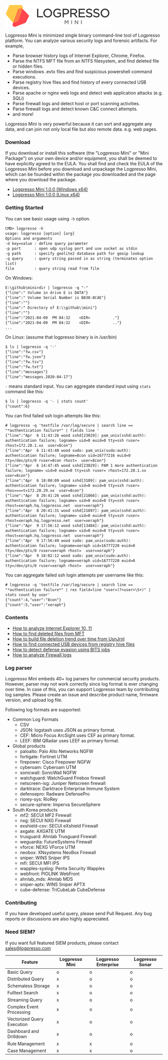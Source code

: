![Logpresso Mini Logo](logo.png)

Logpresso Mini is minimized single binary command-line tool of Logpresso platform. You can analyze various security logs and forensic artifacts. For example,

 * Parse browser history logs of Internet Explorer, Chrome, Firefox.
 * Parse the NTFS MFT file from an NTFS filesystem, and find deleted file or hidden files.
 * Parse windows .evtx files and find suspicious powershell command executions.
 * Parse registry hive files and find history of every connected USB devices.
 * Parse apache or nginx web logs and detect web application attacks (e.g. SQLi)
 * Parse firewall logs and detect host or port scanning activities.
 * Parse firewall logs and detect known C&C connect attempts.
 * and more!

Logpresso Mini is very powerful because it can sort and aggregate any data, and can join not only local file but also remote data. e.g. web pages.

### Download

If you download or install this software (the "Logpresso Mini" or "Mini Package") on your own device and/or equipment, you shall be deemed to have explicitly agreed to the EULA. You shall find and check the EULA of the Logpresso Mini before you download and unpackage the Logpresso Mini, which can be founded within the package you downloaded and the page where you download the package. 

* [Logpresso Mini 1.0.0 (Windows x64)](https://github.com/logpresso/community/releases/download/v1.0.0/logpresso.exe.7z)
* [Logpresso Mini 1.0.0 (Linux x64)](https://github.com/logpresso/community/releases/download/v1.0.0/logpresso.tar.gz)

### Getting Started
You can see basic usage using `-h` option.
```
CMD> logpresso -h
usage: logpresso [option] [arg]
Options and arguments
-d key=value : define query parameter
-p port      : open udp syslog port and use socket as stdin
-g path      : specify geolite2 database path for geoip lookup
-q query     : query string passed in as string (terminates option list)
file         : query string read from file
```

On Windows:
```
E:\github\mini>dir | logpresso -q "-"
{"line":" Volume in drive E is DATA"}
{"line":" Volume Serial Number is B830-8C4E"}
{"line":""}
{"line":" Directory of E:\\github\\mini"}
{"line":""}
{"line":"2021-04-09  PM 04:32    <DIR>          ."}
{"line":"2021-04-09  PM 04:32    <DIR>          .."}
...
```

On Linux: (assume that logpresso binary is in /usr/bin)
```
$ ls | logpresso -q '-'
{"line":"fw.csv"}
{"line":"fw.json"}
{"line":"fw.tsv"}
{"line":"fw.txt"}
{"line":"messages"}
{"line":"messages.2020-04-17"}
```

`-` means standard input. You can aggregate standard input using `stats` command like this:

```
$ ls | logpresso -q '- | stats count'
{"count":6}
```
You can find failed ssh login attempts like this:
```
# logpresso -q 'textfile /var/log/secure | search line == "*authentication failure*" | fields line '
{"line":"Apr  6 11:43:26 wood sshd[23029]: pam_unix(sshd:auth): authentication failure; logname= uid=0 euid=0 tty=ssh ruser= rhost=172.20.1.xx  user=8con"}
{"line":"Apr  6 11:43:40 wood sudo: pam_unix(sudo:auth): authentication failure; logname=8con uid=16777216 euid=0 tty=/dev/pts/0 ruser=8con rhost=  user=8con"}
{"line":"Apr  6 14:47:45 wood sshd[23029]: PAM 1 more authentication failure; logname= uid=0 euid=0 tty=ssh ruser= rhost=172.20.1.xx  user=8con"}
{"line":"Apr  6 18:00:09 wood sshd[3109]: pam_unix(sshd:auth): authentication failure; logname= uid=0 euid=0 tty=ssh ruser= rhos====t=172.20.29.xx  user=8con"}
{"line":"Apr  8 20:41:26 wood sshd[21866]: pam_unix(sshd:auth): authentication failure; logname= uid=0 euid=0 tty=ssh ruser= rhost=xeraph.hq.logpresso.net  user=xeraph"}
{"line":"Apr  8 20:41:31 wood sshd[21897]: pam_unix(sshd:auth): authentication failure; logname= uid=0 euid=0 tty=ssh ruser= rhost=xeraph.hq.logpresso.net  user=xeraph"}
{"line":"Apr  9 17:56:12 wood sshd[13484]: pam_unix(sshd:auth): authentication failure; logname= uid=0 euid=0 tty=ssh ruser= rhost=xeraph.hq.logpresso.net  user=xeraph"}
{"line":"Apr  9 17:56:49 wood sudo: pam_unix(sudo:auth): authentication failure; logname=xeraph uid=16777220 euid=0 tty=/dev/pts/0 ruser=xeraph rhost=  user=xeraph"}
{"line":"Apr  9 18:02:12 wood sudo: pam_unix(sudo:auth): authentication failure; logname=xeraph uid=16777220 euid=0 tty=/dev/pts/0 ruser=xeraph rhost=  user=xeraph"}
```

You can aggregate failed ssh login attempts per username like this:
```
# logpresso -q 'textfile /var/log/secure | search line == "*authentication failure*" | rex field=line "user=(?<user>\S+)" | stats count by user'
{"count":4,"user":"8con"}
{"count":5,"user":"xeraph"}
```

### Contents
 * [How to analyze Internet Explorer 10, 11](https://github.com/logpresso/community/blob/main/contents/006_How_to_analyze_Internet_Explorer_Logs.md)
 * [How to find deleted files from MFT](https://github.com/logpresso/community/blob/main/contents/001_How_to_analyze_NTFS_MFT.md)
 * [How to build file deletion trend over time from UsnJrnl](https://github.com/logpresso/community/blob/main/contents/002_How_to_analyze_NTFS_UsnJrnl.md)
 * [How to find connected USB devices from registry hive files](https://github.com/logpresso/community/blob/main/contents/003_How_to_analyze_Registry.md)
 * [How to detect defense evasion using BITS jobs](https://github.com/logpresso/community/blob/main/contents/004_How_to_analyze_Windows_Event_Logs.md)
 * [How to analyze Firewall logs](https://github.com/logpresso/community/blob/main/contents/005_How_to_analyze_Firewall_Logs.md)


### Log parser
Logpresso Mini embeds 40+ log parsers for commercial security products. However, parser may not work correctly since log format is ever changing over time. In case of this, you can support Logpresso team by contributing log samples. Please create an issue and describe product name, firmware version, and upload log file.

Following log formats are supported:
* Common Log Formats
  * CSV
  * JSON: logstash uses JSON as primary format.
  * CEF: Micro Focus ArcSight uses CEF as primary format.
  * LEEF: IBM QRadar uses LEEF as primary format.
* Global products
  * paloalto: Palo Alto Networks NGFW
  * fortigate: Fortinet UTM
  * firepower: Cisco Firepower NGFW
  * cyberoam: Cyberoam UTM
  * sonicwall: SonicWall NGFW
  * watchguard: WatchGuard Firebox firewall
  * netscreen-isg: Juniper Netscreen firewall
  * darktrace: Darktrace Enterprise Immune System
  * defensepro: Radware DefensePro
  * riorey-sys: RioRey
  * secure-sphere: Imperva SecureSphere
* South Korea products
  * mf2: SECUI MF2 Firewall
  * nxg: SECUI NXG Firewall
  * exshield-csv: SECUI eXshield Firewall
  * axgate: AXGATE UTM
  * trusguard: Ahnlab Trusguard Firewall
  * weguardia: FutureSystems Firewall
  * vforce: NEXG VForce UTM
  * neobox: XNsystems NeoBox Firewall
  * sniper: WINS Sniper IPS
  * mfi: SECUI MFI IPS
  * wapples-syslog: Penta Security Wapples
  * webfront: PIOLINK WebFront
  * ahnlab_mds: Ahnlab MDS
  * sniper-aptx: WINS Sniper APTX
  * cube-defense: TriCubeLab CubeDefense

### Contributing

If you have developed useful query, please send Pull Request. Any bug reports or discussions are also highly appreciated.

### Need SIEM?
If you want full featured SIEM products, please contact sales@logpresso.com

| Feature | Logpresso Mini | Logpresso Enterprise | Logpresso Sonar |
| ------- | -------------- | -------------------- | --------------- |
| Basic Query        | o | o | o |
| Distributed Query  | x | o | o |
| Schemaless Storage | x | o | o |
| Fulltext Search    | x | o | o |
| Streaming Query | x | o | o |
| Complex Event Processing | x | o | o |
| Vectorized Query Execution | x | o | o |
| Dashboard and Drilldown         | x | o | o |
| Rule Management    | x | x | o |
| Case Management    | x | x | o |



